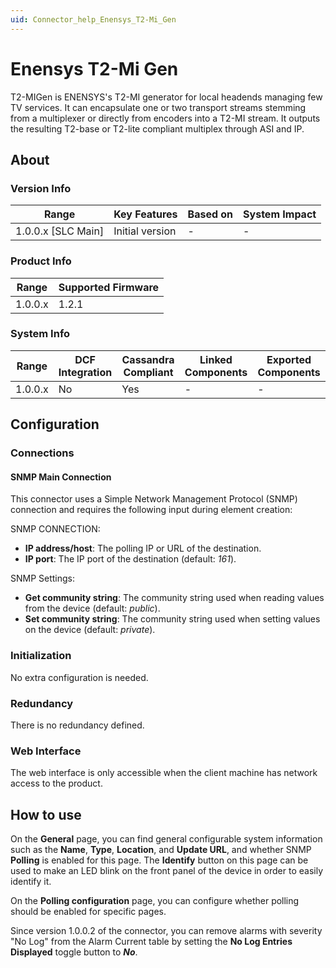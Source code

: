 ```yaml
---
uid: Connector_help_Enensys_T2-Mi_Gen
---
```


# Enensys T2-Mi Gen

T2-MIGen is ENENSYS's T2-MI generator for local headends managing few TV services. It can encapsulate one or two transport streams stemming from a multiplexer or directly from encoders into a T2-MI stream. It outputs the resulting T2-base or T2-lite compliant multiplex through ASI and IP.

## About

### Version Info

| Range                | Key Features     | Based on     | System Impact     |
|----------------------|------------------|--------------|-------------------|
| 1.0.0.x [SLC Main]   | Initial version  | -            | -                 |

### Product Info

| Range     | Supported Firmware     |
|-----------|------------------------|
| 1.0.0.x   | 1.2.1                  |

### System Info

| Range     | DCF Integration     | Cassandra Compliant     | Linked Components     | Exported Components     |
|-----------|---------------------|-------------------------|-----------------------|-------------------------|
| 1.0.0.x   | No                  | Yes                     | -                     | -                       |

## Configuration

### Connections

#### SNMP Main Connection

This connector uses a Simple Network Management Protocol (SNMP) connection and requires the following input during element creation:

SNMP CONNECTION:

- **IP address/host**: The polling IP or URL of the destination.
- **IP port**: The IP port of the destination (default: *161*).

SNMP Settings:

- **Get community string**: The community string used when reading values from the device (default: *public*).
- **Set community string**: The community string used when setting values on the device (default: *private*).

### Initialization

No extra configuration is needed.

### Redundancy

There is no redundancy defined.

### Web Interface

The web interface is only accessible when the client machine has network access to the product.

## How to use

On the **General** page, you can find general configurable system information such as the **Name**, **Type**, **Location**, and **Update URL**, and whether SNMP **Polling** is enabled for this page. The **Identify** button on this page can be used to make an LED blink on the front panel of the device in order to easily identify it.

On the **Polling configuration** page, you can configure whether polling should be enabled for specific pages.

Since version 1.0.0.2 of the connector, you can remove alarms with severity "No Log" from the Alarm Current table by setting the **No Log Entries Displayed** toggle button to ***No***.
